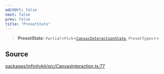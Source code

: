 ```yaml
---
editUrl: false
next: false
prev: false
title: "PresetState"
---
```


> **PresetState**: `Partial`\<`Pick`\<[`CanvasInteractionState`](CanvasInteractionState.md), `PresetTypes`\>\>

## Source

[packages/infinitykit/src/CanvasInteraction.ts:77](https://github.com/nodenogg-in/alpha-p2p/blob/8383a4b/packages/infinitykit/src/CanvasInteraction.ts#L77)
